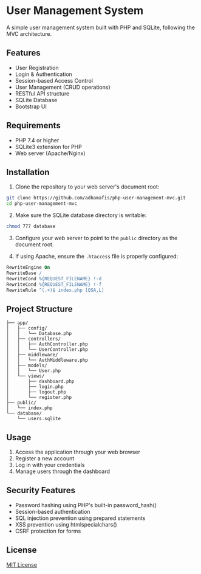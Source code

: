 # User Management System

A simple user management system built with PHP and SQLite, following the MVC architecture.

## Features

- User Registration
- Login & Authentication
- Session-based Access Control
- User Management (CRUD operations)
- RESTful API structure
- SQLite Database
- Bootstrap UI

## Requirements

- PHP 7.4 or higher
- SQLite3 extension for PHP
- Web server (Apache/Nginx)

## Installation

1. Clone the repository to your web server's document root:
```bash
git clone https://github.com/adhamafis/php-user-management-mvc.git
cd php-user-management-mvc
```

2. Make sure the SQLite database directory is writable:
```bash
chmod 777 database
```

3. Configure your web server to point to the `public` directory as the document root.

4. If using Apache, ensure the `.htaccess` file is properly configured:
```apache
RewriteEngine On
RewriteBase /
RewriteCond %{REQUEST_FILENAME} !-d
RewriteCond %{REQUEST_FILENAME} !-f
RewriteRule ^(.+)$ index.php [QSA,L]
```

## Project Structure

```
├── app/
│   ├── config/
│   │   └── Database.php
│   ├── controllers/
│   │   ├── AuthController.php
│   │   └── UserController.php
│   ├── middleware/
│   │   └── AuthMiddleware.php
│   ├── models/
│   │   └── User.php
│   └── views/
│       ├── dashboard.php
│       ├── login.php
│       ├── logout.php
│       └── register.php
├── public/
│   └── index.php
└── database/
    └── users.sqlite
```

## Usage

1. Access the application through your web browser
2. Register a new account
3. Log in with your credentials
4. Manage users through the dashboard

## Security Features

- Password hashing using PHP's built-in password_hash()
- Session-based authentication
- SQL injection prevention using prepared statements
- XSS prevention using htmlspecialchars()
- CSRF protection for forms

## License

[MIT License](LICENSE)



